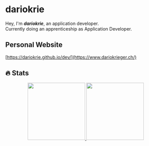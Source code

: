 # dariokrie
Hey, I'm ***dariokrie***, an application developer. <br>
Currently doing an apprenticeship as Application Developer.

## Personal Website
[https://dariokrie.github.io/dev/](https://www.dariokrieger.ch/)

## 🔥 Stats
<p align="center">
<a href="https://github.com/dariokrie">
  <img height="180em" src="https://github-readme-stats-eight-theta.vercel.app/api?username=dariokrie&show_icons=true&theme=flag-india&include_all_commits=true&count_private=true" />
  <img height="180em" src="https://github-readme-stats-eight-theta.vercel.app/api/top-langs/?username=dariokrie&layout=compact&exclude_lang=java+r&theme=flag-india" />
</a>
</p>
